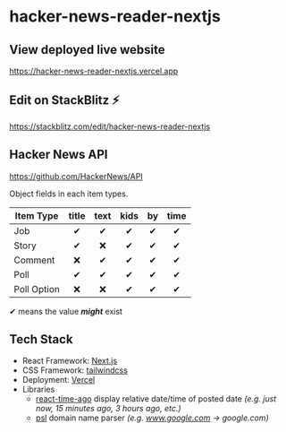 # hacker-news-reader-nextjs

## View deployed live website

https://hacker-news-reader-nextjs.vercel.app

## Edit on StackBlitz ⚡️

https://stackblitz.com/edit/hacker-news-reader-nextjs

## Hacker News API

https://github.com/HackerNews/API

Object fields in each item types.

| Item Type   | title | text | kids | by  | time |
| ----------- | :---: | :--: | :--: | :-: | :--: |
| Job         |   ✔   |  ✔   |  ✔   |  ✔  |  ✔   |
| Story       |   ✔   |  ❌  |  ✔   |  ✔  |  ✔   |
| Comment     |  ❌   |  ✔   |  ✔   |  ✔  |  ✔   |
| Poll        |   ✔   |  ✔   |  ✔   |  ✔  |  ✔   |
| Poll Option |  ❌   |  ❌  |  ✔   |  ✔  |  ✔   |

✔ means the value **_might_** exist

## Tech Stack

- React Framework: [Next.js](https://nextjs.org/)
- CSS Framework: [tailwindcss](https://tailwindcss.com/)
- Deployment: [Vercel](https://nextjs.org/docs/deployment#managed-nextjs-with-vercel)
- Libraries
  - [react-time-ago](https://www.npmjs.com/package/react-time-ago) display relative date/time of posted date _(e.g. just now, 15 minutes ago, 3 hours ago, etc.)_
  - [psl](https://github.com/lupomontero/psl#readme) domain name parser _(e.g. www.google.com -> google.com)_
